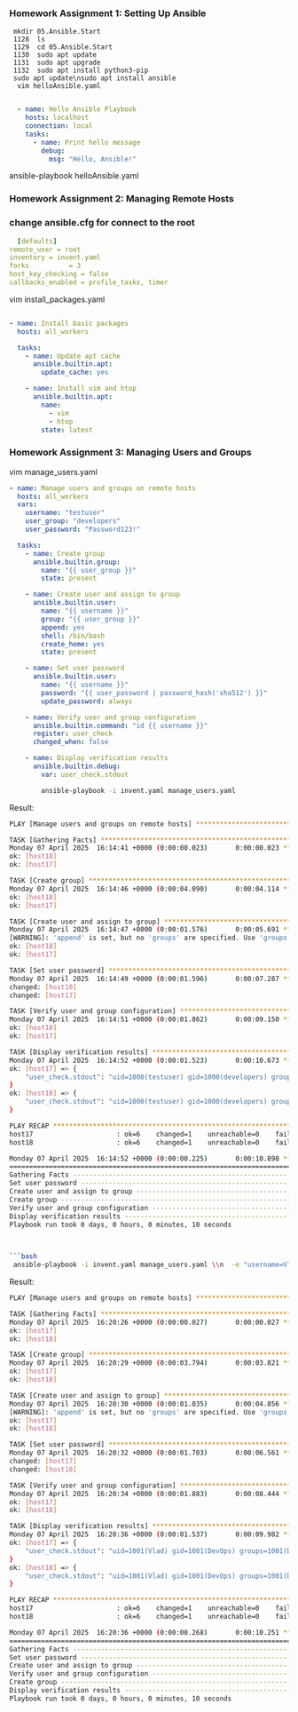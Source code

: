 ### Homework Assignment 1: Setting Up Ansible
```shell
 mkdir 05.Ansible.Start
 1128  ls
 1129  cd 05.Ansible.Start
 1130  sudo apt update
 1131  sudo apt upgrade
 1132  sudo apt install python3-pip
 sudo apt update\nsudo apt install ansible
  vim helloAnsible.yaml
```
  ```yaml
  
    - name: Hello Ansible Playbook
      hosts: localhost
      connection: local
      tasks:
        - name: Print hello message
          debug:
            msg: "Hello, Ansible!"
```
        
ansible-playbook helloAnsible.yaml
        
### Homework Assignment 2: Managing Remote Hosts
 

### change ansible.cfg for connect to the root
```yaml
  [defaults]
remote_user = root
inventory = invent.yaml
forks          = 3
host_key_checking = false
callbacks_enabled = profile_tasks, timer
```

vim install_packages.yaml
```yaml

- name: Install basic packages
  hosts: all_workers

  tasks:
    - name: Update apt cache
      ansible.builtin.apt:
        update_cache: yes

    - name: Install vim and htop
      ansible.builtin.apt:
        name:
          - vim
          - htop
        state: latest
```
### Homework Assignment 3: Managing Users and Groups
vim manage_users.yaml
```yaml
- name: Manage users and groups on remote hosts
  hosts: all_workers
  vars:
    username: "testuser"
    user_group: "developers"
    user_password: "Password123!"

  tasks:
    - name: Create group
      ansible.builtin.group:
        name: "{{ user_group }}"
        state: present

    - name: Create user and assign to group
      ansible.builtin.user:
        name: "{{ username }}"
        group: "{{ user_group }}"
        append: yes
        shell: /bin/bash
        create_home: yes
        state: present

    - name: Set user password
      ansible.builtin.user:
        name: "{{ username }}"
        password: "{{ user_password | password_hash('sha512') }}"
        update_password: always

    - name: Verify user and group configuration
      ansible.builtin.command: "id {{ username }}"
      register: user_check
      changed_when: false

    - name: Display verification results
      ansible.builtin.debug:
        var: user_check.stdout
```
``` bash
        ansible-playbook -i invent.yaml manage_users.yaml
```
Result:
```bash
PLAY [Manage users and groups on remote hosts] ***********************************************************************************************************************************************************************************************************************

TASK [Gathering Facts] ***********************************************************************************************************************************************************************************************************************************************
Monday 07 April 2025  16:14:41 +0000 (0:00:00.023)       0:00:00.023 **********
ok: [host18]
ok: [host17]

TASK [Create group] **************************************************************************************************************************************************************************************************************************************************
Monday 07 April 2025  16:14:46 +0000 (0:00:04.090)       0:00:04.114 ********** 
ok: [host18]
ok: [host17]

TASK [Create user and assign to group] *******************************************************************************************************************************************************************************************************************************
Monday 07 April 2025  16:14:47 +0000 (0:00:01.576)       0:00:05.691 **********
[WARNING]: 'append' is set, but no 'groups' are specified. Use 'groups' for appending new groups.This will change to an error in Ansible 2.14.
ok: [host18]
ok: [host17]

TASK [Set user password] *********************************************************************************************************************************************************************************************************************************************
Monday 07 April 2025  16:14:49 +0000 (0:00:01.596)       0:00:07.287 **********
changed: [host18]
changed: [host17]

TASK [Verify user and group configuration] ***************************************************************************************************************************************************************************************************************************
Monday 07 April 2025  16:14:51 +0000 (0:00:01.862)       0:00:09.150 **********
ok: [host18]
ok: [host17]

TASK [Display verification results] **********************************************************************************************************************************************************************************************************************************
Monday 07 April 2025  16:14:52 +0000 (0:00:01.523)       0:00:10.673 **********
ok: [host17] => {
    "user_check.stdout": "uid=1000(testuser) gid=1000(developers) groups=1000(developers)"
}
ok: [host18] => {
    "user_check.stdout": "uid=1000(testuser) gid=1000(developers) groups=1000(developers)"
}

PLAY RECAP ***********************************************************************************************************************************************************************************************************************************************************
host17                     : ok=6    changed=1    unreachable=0    failed=0    skipped=0    rescued=0    ignored=0   
host18                     : ok=6    changed=1    unreachable=0    failed=0    skipped=0    rescued=0    ignored=0

Monday 07 April 2025  16:14:52 +0000 (0:00:00.225)       0:00:10.898 **********
===============================================================================
Gathering Facts ----------------------------------------------------------------------------------------------------------------------------------------------------------------------------------------------------------------------------------------------- 4.09s 
Set user password --------------------------------------------------------------------------------------------------------------------------------------------------------------------------------------------------------------------------------------------- 1.86s 
Create user and assign to group ------------------------------------------------------------------------------------------------------------------------------------------------------------------------------------------------------------------------------- 1.60s 
Create group -------------------------------------------------------------------------------------------------------------------------------------------------------------------------------------------------------------------------------------------------- 1.58s 
Verify user and group configuration --------------------------------------------------------------------------------------------------------------------------------------------------------------------------------------------------------------------------- 1.52s 
Display verification results ---------------------------------------------------------------------------------------------------------------------------------------------------------------------------------------------------------------------------------- 0.23s 
Playbook run took 0 days, 0 hours, 0 minutes, 10 seconds

 

```bash
 ansible-playbook -i invent.yaml manage_users.yaml \\n  -e "username=Vlad" \\n  -e "user_group=DevOps" \\n  -e "user_password='$StrongPass123!'"
```

Result:
```bash
PLAY [Manage users and groups on remote hosts] ***********************************************************************************************************************************************************************************************************************

TASK [Gathering Facts] ***********************************************************************************************************************************************************************************************************************************************
Monday 07 April 2025  16:20:26 +0000 (0:00:00.027)       0:00:00.027 **********
ok: [host17]
ok: [host18]

TASK [Create group] **************************************************************************************************************************************************************************************************************************************************
Monday 07 April 2025  16:20:29 +0000 (0:00:03.794)       0:00:03.821 **********
ok: [host17]
ok: [host18]

TASK [Create user and assign to group] *******************************************************************************************************************************************************************************************************************************
Monday 07 April 2025  16:20:30 +0000 (0:00:01.035)       0:00:04.856 **********
[WARNING]: 'append' is set, but no 'groups' are specified. Use 'groups' for appending new groups.This will change to an error in Ansible 2.14.
ok: [host17]
ok: [host18]

TASK [Set user password] *********************************************************************************************************************************************************************************************************************************************
Monday 07 April 2025  16:20:32 +0000 (0:00:01.703)       0:00:06.561 ********** 
changed: [host17]
changed: [host18]

TASK [Verify user and group configuration] ***************************************************************************************************************************************************************************************************************************
Monday 07 April 2025  16:20:34 +0000 (0:00:01.883)       0:00:08.444 **********
ok: [host17]
ok: [host18]

TASK [Display verification results] **********************************************************************************************************************************************************************************************************************************
Monday 07 April 2025  16:20:36 +0000 (0:00:01.537)       0:00:09.982 ********** 
ok: [host17] => {
    "user_check.stdout": "uid=1001(Vlad) gid=1001(DevOps) groups=1001(DevOps)"
}
ok: [host18] => {
    "user_check.stdout": "uid=1001(Vlad) gid=1001(DevOps) groups=1001(DevOps)"
}

PLAY RECAP ***********************************************************************************************************************************************************************************************************************************************************
host17                     : ok=6    changed=1    unreachable=0    failed=0    skipped=0    rescued=0    ignored=0   
host18                     : ok=6    changed=1    unreachable=0    failed=0    skipped=0    rescued=0    ignored=0

Monday 07 April 2025  16:20:36 +0000 (0:00:00.268)       0:00:10.251 **********
===============================================================================
Gathering Facts ----------------------------------------------------------------------------------------------------------------------------------------------------------------------------------------------------------------------------------------------- 3.79s 
Set user password --------------------------------------------------------------------------------------------------------------------------------------------------------------------------------------------------------------------------------------------- 1.88s 
Create user and assign to group ------------------------------------------------------------------------------------------------------------------------------------------------------------------------------------------------------------------------------- 1.70s 
Verify user and group configuration --------------------------------------------------------------------------------------------------------------------------------------------------------------------------------------------------------------------------- 1.54s 
Create group -------------------------------------------------------------------------------------------------------------------------------------------------------------------------------------------------------------------------------------------------- 1.04s 
Display verification results ---------------------------------------------------------------------------------------------------------------------------------------------------------------------------------------------------------------------------------- 0.27s 
Playbook run took 0 days, 0 hours, 0 minutes, 10 seconds
```

